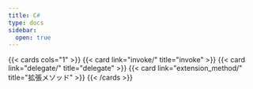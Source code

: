 ```yaml
---
title: C#
type: docs
sidebar:
  open: true
---
```



{{< cards cols="1" >}}
  {{< card link="invoke/" title="invoke" >}}
  {{< card link="delegate/" title="delegate" >}}
  {{< card link="extension_method/" title="拡張メソッド" >}}
{{< /cards >}}